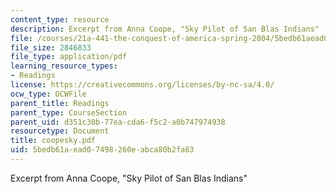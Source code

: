 ```yaml
---
content_type: resource
description: Excerpt from Anna Coope, "Sky Pilot of San Blas Indians"
file: /courses/21a-441-the-conquest-of-america-spring-2004/5bedb61aead07498260eabca80b2fa83_coopesky.pdf
file_size: 2846833
file_type: application/pdf
learning_resource_types:
- Readings
license: https://creativecommons.org/licenses/by-nc-sa/4.0/
ocw_type: OCWFile
parent_title: Readings
parent_type: CourseSection
parent_uid: d351c30b-77ea-cda6-f5c2-a0b747974938
resourcetype: Document
title: coopesky.pdf
uid: 5bedb61a-ead0-7498-260e-abca80b2fa83
---
```

Excerpt from Anna Coope, "Sky Pilot of San Blas Indians"